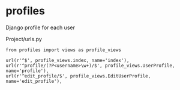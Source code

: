 # profiles
Django profile for each user

Project/urls.py

    from profiles import views as profile_views
    
    url(r'^$', profile_views.index, name='index'),
    url(r'^profile/(?P<username>\w+)/$', profile_views.UserProfile, name='profile'),
    url(r'^edit_profile/$', profile_views.EditUserProfile, name='edit_profile'),
    
